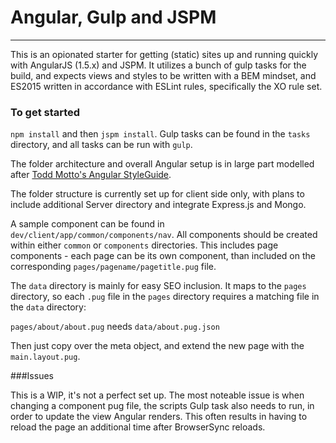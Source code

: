 # Angular, Gulp and JSPM
___

This is an opionated starter for getting (static) sites up and running quickly with AngularJS (1.5.x) and JSPM.  It utilizes a bunch of gulp tasks for the build, and expects views and styles to be written with a BEM mindset, and ES2015 written in accordance with ESLint rules, specifically the XO rule set.

### To get started

`npm install` and then `jspm install`.  Gulp tasks can be found in the `tasks` directory, and all tasks can be run with `gulp`.

The folder architecture and overall Angular setup is in large part modelled after [Todd Motto's Angular StyleGuide](https://github.com/toddmotto/angular-styleguide).


The folder structure is currently set up for client side only, with plans to include additional Server directory and integrate Express.js and Mongo.


A sample component can be found in `dev/client/app/common/components/nav`.  All components should be created within either `common` or `components` directories. This includes page components - each page can be its own component, than included on the corresponding `pages/pagename/pagetitle.pug` file.

The `data` directory is mainly for easy SEO inclusion.  It maps to the `pages` directory, so each `.pug` file in the `pages` directory requires a matching file in the `data` directory:

`pages/about/about.pug` needs `data/about.pug.json`

Then just copy over the meta object, and extend the new page with the `main.layout.pug`.


###Issues

This is a WIP, it's not a perfect set up.  The most noteable issue is when changing a component pug file, the scripts Gulp task also needs to run, in order to update the view Angular renders.  This often results in having to reload the page an additional time after BrowserSync reloads.